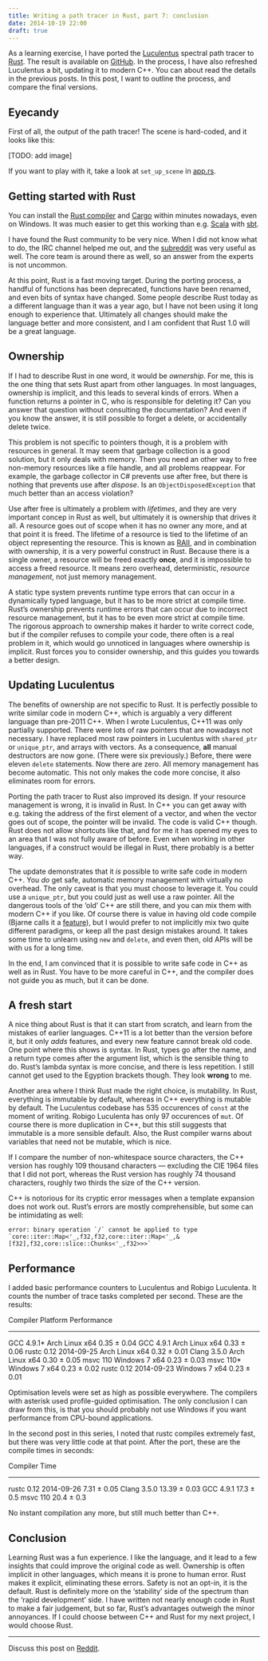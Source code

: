 ```yaml
---
title: Writing a path tracer in Rust, part 7: conclusion
date: 2014-10-19 22:00
draft: true
---
```


As a learning exercise,
I have ported the [Luculentus][luculentus] spectral path tracer to [Rust][rust].
The result is available on [GitHub][robigo-luculenta].
In the process, I have also refreshed Luculentus a bit, updating it to modern C++.
You can about read the details in the previous posts.
In this post, I want to outline the process, and compare the final versions.

[rust]:             http://rust-lang.org
[luculentus]:       https://github.com/ruud-v-a/luculentus
[robigo-luculenta]: https://github.com/ruud-v-a/robigo-luculenta

Eyecandy
--------
First of all, the output of the path tracer!
The scene is hard-coded, and it looks like this:

[TODO: add image]

If you want to play with it,
take a look at `set_up_scene` in [app.rs][apprs].

[apprs]: https://github.com/ruud-v-a/robigo-luculenta/blob/master/src/app.rs

Getting started with Rust
-------------------------
You can install the [Rust compiler][install]
and [Cargo][cargo] within minutes nowadays,
even on Windows.
It was much easier to get this working than e.g. [Scala][scala] with [sbt][sbt].

[install]:     http://www.rust-lang.org/install.html
[winwikipage]: https://github.com/rust-lang/rust/wiki/Using-Rust-on-Windows
[cargo]:       http://crates.io/
[scala]:       http://scala-lang.org/
[sbt]:         http://www.scala-sbt.org/

I have found the Rust community to be very nice.
When I did not know what to do, the IRC channel helped me out,
and the [subreddit][r/rust] was very useful as well.
The core team is around there as well,
so an answer from the experts is not uncommon.

[r/rust]: http://www.reddit.com/r/rust

At this point, Rust is a fast moving target.
During the porting process, a handful of functions has been deprecated,
functions have been renamed,
and even bits of syntax have changed.
Some people describe Rust today as a different language than it was a year ago,
but I have not been using it long enough to experience that.
Ultimately all changes should make the language better and more consistent,
and I am confident that Rust 1.0 will be a great language.

Ownership
---------
If I had to describe Rust in one word, it would be _ownership_.
For me, this is the one thing that sets Rust apart from other languages.
In most languages, ownership is implicit,
and this leads to several kinds of errors.
When a function returns a pointer in C, who is responsible for deleting it?
Can you answer that question without consulting the documentation?
And even if you know the answer, it is still possible to forget a delete,
or accidentally delete twice.

This problem is not specific to pointers though,
it is a problem with resources in general.
It may seem that garbage collection is a good solution,
but it only deals with memory.
Then you need an other way to free non-memory resources like a file handle,
and all problems reappear.
For example, the garbage collector in C# prevents use after free,
but there is nothing that prevents use after _dispose_.
Is an `ObjectDisposedException` that much better than an access violation?

Use after free is ultimately a problem with _lifetimes_,
and they are very important concep in Rust as well,
but ultimately it is ownership that drives it all.
A resource goes out of scope when it has no owner any more,
and at that point it is freed.
The lifetime of a resource is tied to
the lifetime of an object representing the resource.
This is known as [RAII][raii],
and in combination with ownership,
it is a very powerful construct in Rust.
Because there is a single owner,
a resource will be freed exactly **once**,
and it is impossible to access a freed resource.
It means zero overhead, deterministic, _resource management_,
not just memory management.

[raii]: https://en.wikipedia.org/wiki/Resource_Acquisition_Is_Initialization

A static type system prevents runtime type errors
that can occur in a dynamically typed language,
but it has to be more strict at compile time.
Rust’s ownership prevents runtime errors that can occur
due to incorrect resource management,
but it has to be even more strict at compile time.
The rigorous approach to ownership makes it harder to write correct code,
but if the compiler refuses to compile your code,
there often is a real problem in it,
which would go unnoticed in languages where ownership is implicit.
Rust forces you to consider ownership,
and this guides you towards a better design.

Updating Luculentus
-------------------
The benefits of ownership are not specific to Rust.
It is perfectly possible to write similar code in modern C++,
which is arguably a very different language than pre-2011 C++.
When I wrote Luculentus, C++11 was only partially supported.
There were lots of raw pointers that are nowadays not necessary.
I have replaced most raw pointers in Luculentus with `shared_ptr` or `unique_ptr`,
and arrays with vectors.
As a consequence, **all** manual destructors are now gone.
(There were six previously.)
Before, there were eleven `delete` statements.
Now there are zero.
All memory management has become automatic.
This not only makes the code more concise,
it also eliminates room for errors.

Porting the path tracer to Rust also improved its design.
If your resource management is wrong, it is invalid in Rust.
In C++ you can get away with e.g. taking the address of the first element of a vector,
and when the vector goes out of scope, the pointer will be invalid.
The code is valid C++ though.
Rust does not allow shortcuts like that,
and for me it has opened my eyes to an area that I was not fully aware of before.
Even when working in other languages,
if a construct would be illegal in Rust,
there probably is a better way.

The update demonstrates that it _is_ possible to write safe code in modern C++.
You _do_ get safe, automatic memory management with virtually no overhead.
The only caveat is that you must choose to leverage it.
You could use a `unique_ptr`, but you could just as well use a raw pointer.
All the dangerous tools of the ‘old’ C++ are still there,
and you can mix them with modern C++ if you like.
Of course there is value in having old code compile (Bjarne calls it a [feature][feature]),
but I would prefer to not implicitly mix two quite different paradigms,
or keep all the past design mistakes around.
It takes some time to unlearn using `new` and `delete`,
and even then, old APIs will be with us for a long time.

[feature]: http://channel9.msdn.com/Events/GoingNative/2013/Opening-Keynote-Bjarne-Stroustrup

In the end, I am convinced that it is possible to write safe code in C++
as well as in Rust.
You have to be more careful in C++,
and the compiler does not guide you as much,
but it can be done.

A fresh start
-------------
A nice thing about Rust is that it can start from scratch,
and learn from the mistakes of earlier languages.
C++11 is a lot better than the version before it,
but it only _adds_ features,
and every new feature cannot break old code.
One point where this shows is syntax.
In Rust, types go after the name, and a return type comes after the argument list,
which is the sensible thing to do.
Rust’s lambda syntax is more concise, and there is less repetition.
I still cannot get used to the Egyption brackets though.
They look **wrong** to me.

Another area where I think Rust made the right choice, is mutability.
In Rust, everything is immutable by default,
whereas in C++ everything is mutable by default.
The Luculentus codebase has 535 occurences of `const` at the moment of writing.
Robigo Luculenta has only 97 occurences of `mut`.
Of course there is more duplication in C++,
but this still suggests that immutable is a more sensible default.
Also, the Rust compiler warns about variables that need not be mutable,
which is nice.

If I compare the number of non-whitespace source characters,
the C++ version has roughly 109 thousand characters — excluding the CIE 1964 files that I did not port,
whereas the Rust version has roughly 74 thousand characters,
roughly two thirds the size of the C++ version.

C++ is notorious for its cryptic error messages
when a template expansion does not work out.
Rust’s errors are mostly comprehensible,
but some can be intimidating as well:

    error: binary operation `/` cannot be applied to type `core::iter::Map<'_,f32,f32,core::iter::Map<'_,&[f32],f32,core::slice::Chunks<'_,f32>>>`

Performance
-----------
I added basic performance counters to Luculentus and Robigo Luculenta.
It counts the number of trace tasks completed per second.
These are the results:

Compiler               Platform        Performance
---------------------  --------------  -----------
GCC 4.9.1*             Arch Linux x64  0.35 ± 0.04
GCC 4.9.1              Arch Linux x64  0.33 ± 0.06
rustc 0.12 2014-09-25  Arch Linux x64  0.32 ± 0.01
Clang 3.5.0            Arch Linux x64  0.30 ± 0.05
msvc 110               Windows 7 x64   0.23 ± 0.03
msvc 110*              Windows 7 x64   0.23 ± 0.02
rustc 0.12 2014-09-23  Windows 7 x64   0.23 ± 0.01

Optimisation levels were set as high as possible everywhere.
The compilers with asterisk used profile-guided optimisation.
The only conclusion I can draw from this,
is that you should probably not use Windows if you want performance
from CPU-bound applications.

In the second post in this series,
I noted that rustc compiles extremely fast,
but there was very little code at that point.
After the port, these are the compile times in seconds:

Compiler               Time
---------------------  ------------
rustc 0.12 2014-09-26   7.31 ± 0.05
Clang 3.5.0            13.39 ± 0.03
GCC 4.9.1              17.3  ± 0.5
msvc 110               20.4  ± 0.3

No instant compilation any more, but still much better than C++.

Conclusion
----------
Learning Rust was a fun experience.
I like the language, and it lead to a few insights
that could improve the original code as well.
Ownership is often implicit in other languages,
which means it is prone to human error.
Rust makes it explicit, eliminating these errors.
Safety is not an opt-in, it is the default.
Rust is definitely more on the ‘stability’ side of the spectrum
than the ‘rapid development’ side.
I have written not nearly enough code in Rust to make a fair judgement,
but so far, Rust’s advantages outweigh the minor annoyances.
If I could choose between C++ and Rust for my next project,
I would choose Rust.

---

Discuss this post on [Reddit][reddit].

[reddit]: http://reddit.com/r/rust/ruudvanasseldonk.com/2014/10/19/writing-a-path-tracer-in-rust-part-7-conclusion
